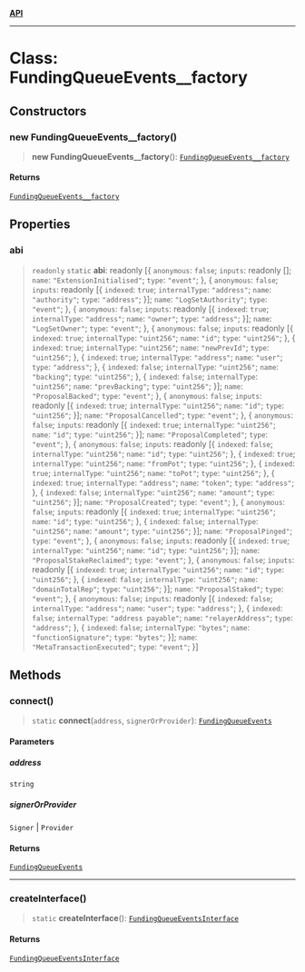 [**API**](../README.md)

***

# Class: FundingQueueEvents\_\_factory

## Constructors

### new FundingQueueEvents\_\_factory()

> **new FundingQueueEvents\_\_factory**(): [`FundingQueueEvents__factory`](FundingQueueEvents__factory.md)

#### Returns

[`FundingQueueEvents__factory`](FundingQueueEvents__factory.md)

## Properties

### abi

> `readonly` `static` **abi**: readonly \[\{ `anonymous`: `false`; `inputs`: readonly \[\]; `name`: `"ExtensionInitialised"`; `type`: `"event"`; \}, \{ `anonymous`: `false`; `inputs`: readonly \[\{ `indexed`: `true`; `internalType`: `"address"`; `name`: `"authority"`; `type`: `"address"`; \}\]; `name`: `"LogSetAuthority"`; `type`: `"event"`; \}, \{ `anonymous`: `false`; `inputs`: readonly \[\{ `indexed`: `true`; `internalType`: `"address"`; `name`: `"owner"`; `type`: `"address"`; \}\]; `name`: `"LogSetOwner"`; `type`: `"event"`; \}, \{ `anonymous`: `false`; `inputs`: readonly \[\{ `indexed`: `true`; `internalType`: `"uint256"`; `name`: `"id"`; `type`: `"uint256"`; \}, \{ `indexed`: `true`; `internalType`: `"uint256"`; `name`: `"newPrevId"`; `type`: `"uint256"`; \}, \{ `indexed`: `true`; `internalType`: `"address"`; `name`: `"user"`; `type`: `"address"`; \}, \{ `indexed`: `false`; `internalType`: `"uint256"`; `name`: `"backing"`; `type`: `"uint256"`; \}, \{ `indexed`: `false`; `internalType`: `"uint256"`; `name`: `"prevBacking"`; `type`: `"uint256"`; \}\]; `name`: `"ProposalBacked"`; `type`: `"event"`; \}, \{ `anonymous`: `false`; `inputs`: readonly \[\{ `indexed`: `true`; `internalType`: `"uint256"`; `name`: `"id"`; `type`: `"uint256"`; \}\]; `name`: `"ProposalCancelled"`; `type`: `"event"`; \}, \{ `anonymous`: `false`; `inputs`: readonly \[\{ `indexed`: `true`; `internalType`: `"uint256"`; `name`: `"id"`; `type`: `"uint256"`; \}\]; `name`: `"ProposalCompleted"`; `type`: `"event"`; \}, \{ `anonymous`: `false`; `inputs`: readonly \[\{ `indexed`: `false`; `internalType`: `"uint256"`; `name`: `"id"`; `type`: `"uint256"`; \}, \{ `indexed`: `true`; `internalType`: `"uint256"`; `name`: `"fromPot"`; `type`: `"uint256"`; \}, \{ `indexed`: `true`; `internalType`: `"uint256"`; `name`: `"toPot"`; `type`: `"uint256"`; \}, \{ `indexed`: `true`; `internalType`: `"address"`; `name`: `"token"`; `type`: `"address"`; \}, \{ `indexed`: `false`; `internalType`: `"uint256"`; `name`: `"amount"`; `type`: `"uint256"`; \}\]; `name`: `"ProposalCreated"`; `type`: `"event"`; \}, \{ `anonymous`: `false`; `inputs`: readonly \[\{ `indexed`: `true`; `internalType`: `"uint256"`; `name`: `"id"`; `type`: `"uint256"`; \}, \{ `indexed`: `false`; `internalType`: `"uint256"`; `name`: `"amount"`; `type`: `"uint256"`; \}\]; `name`: `"ProposalPinged"`; `type`: `"event"`; \}, \{ `anonymous`: `false`; `inputs`: readonly \[\{ `indexed`: `true`; `internalType`: `"uint256"`; `name`: `"id"`; `type`: `"uint256"`; \}\]; `name`: `"ProposalStakeReclaimed"`; `type`: `"event"`; \}, \{ `anonymous`: `false`; `inputs`: readonly \[\{ `indexed`: `true`; `internalType`: `"uint256"`; `name`: `"id"`; `type`: `"uint256"`; \}, \{ `indexed`: `false`; `internalType`: `"uint256"`; `name`: `"domainTotalRep"`; `type`: `"uint256"`; \}\]; `name`: `"ProposalStaked"`; `type`: `"event"`; \}, \{ `anonymous`: `false`; `inputs`: readonly \[\{ `indexed`: `false`; `internalType`: `"address"`; `name`: `"user"`; `type`: `"address"`; \}, \{ `indexed`: `false`; `internalType`: `"address payable"`; `name`: `"relayerAddress"`; `type`: `"address"`; \}, \{ `indexed`: `false`; `internalType`: `"bytes"`; `name`: `"functionSignature"`; `type`: `"bytes"`; \}\]; `name`: `"MetaTransactionExecuted"`; `type`: `"event"`; \}\]

## Methods

### connect()

> `static` **connect**(`address`, `signerOrProvider`): [`FundingQueueEvents`](../namespaces/FundingQueueEvents/interfaces/FundingQueueEvents.md)

#### Parameters

##### address

`string`

##### signerOrProvider

`Signer` | `Provider`

#### Returns

[`FundingQueueEvents`](../namespaces/FundingQueueEvents/interfaces/FundingQueueEvents.md)

***

### createInterface()

> `static` **createInterface**(): [`FundingQueueEventsInterface`](../namespaces/FundingQueueEvents/interfaces/FundingQueueEventsInterface.md)

#### Returns

[`FundingQueueEventsInterface`](../namespaces/FundingQueueEvents/interfaces/FundingQueueEventsInterface.md)

